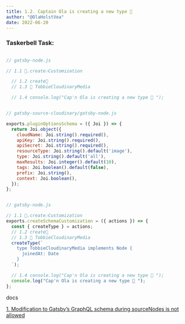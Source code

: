 ```yaml
---
title: 1.2. Captain Ola is creating a new type 🐙
author: "@OlaHolstVea"
date: 2022-06-20
---
```



### Taskerbell Task:

```js

// gatsby-node.js

// 1.1 🤯.create🎶Customization

  // 1.2 create🐙
  // 1.3 🐙 TobbieCloudinaryMedia

  // 1.4 console.log("Cap'n Ola is creating a new type 🐙 ");

```


```js

// gatsby-source-cloudinary/gatsby-node.js

exports.pluginOptionsSchema = ({ Joi }) => {
  return Joi.object({
    cloudName: Joi.string().required(),
    apiKey: Joi.string().required(),
    apiSecret: Joi.string().required(),
    resourceType: Joi.string().default('image'),
    type: Joi.string().default('all'),
    maxResults: Joi.integer().default(10),
    tags: Joi.boolean().default(false),
    prefix: Joi.string(),
    context: Joi.boolean(),
  });
};

```


```js

// gatsby-node.js

// 1.1 🤯.create🎶Customization
exports.createSchemaCustomization = ({ actions }) => {
  const { createType } = actions;
  // 1.2 create🐙
  // 1.3 🐙 TobbieCloudinaryMedia
  createType(`
    type TobbieCloudinaryMedia implements Node {
      joinedAt: Date
    }
  `);

  // 1.4 console.log("Cap'n Ola is creating a new type 🐙 ");
  console.log("Cap'n Ola is creating a new type 🐙 ");
};
```


docs

[1. Modification to Gatsby’s GraphQL schema during sourceNodes is not allowed](https://www.gatsbyjs.com/docs/reference/release-notes/migrating-source-plugin-from-v3-to-v4/#1-modification-to-gatsbys-graphql-schema-during-sourcenodes-is-not-allowed)